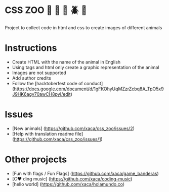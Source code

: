 # CSS ZOO :pig: :frog: :bee: :beetle: :lion:

Project to collect code in html and css to create images of different animals

# Instructions

+ Create HTML with the name of the animal in English
+ Using tags and html only create a graphic representation of the animal
+ Images are not supported
+ Add author credits
+ Follow the [hacktoberfest code of conduct] (https://docs.google.com/document/d/1gFKOhyUqMZzrZcbq8A_TpO5x9J9HK6agv70awCH8pyI/edit)

# Issues

+ [New animals] (https://github.com/xaca/css_zoo/issues/2)
+ [Help with translation readme file] (https://github.com/xaca/css_zoo/issues/1) 

# Other projects

+ [Fun with flags / Fun Flags] (https://github.com/xaca/game_banderas)
+ [C:heart: ding music] (https://github.com/xaca/coding-music)
+ [hello world] (https://github.com/xaca/holamundo.co) 
